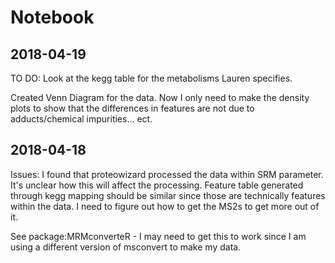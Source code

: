 # Notebook

## 2018-04-19

TO DO: Look at the kegg table for the metabolisms Lauren specifies.

Created Venn Diagram for the data. Now I only need to make the density plots to show that the differences in features are not due to adducts/chemical impurities... ect. 

## 2018-04-18

Issues: I found that proteowizard processed the data within SRM parameter. It's unclear how this will affect the processing. Feature table generated through kegg mapping should be similar since those are technically features within the data. I need to figure out how to get the MS2s to get more out of it. 

See package:MRMconverteR - I may need to get this to work since I am using a different version of msconvert to make my data. 
